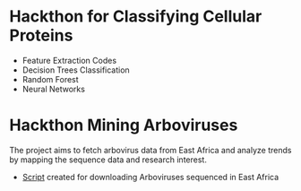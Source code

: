 # Hackthon for Classifying Cellular Proteins

- Feature Extraction Codes
- Decision Trees Classification
- Random Forest
- Neural Networks


# Hackthon Mining Arboviruses
The project aims to fetch arbovirus data from East Africa and analyze trends by mapping the sequence data and research interest.

- [Script](https://github.com/NOngeso/Hackthon_Mining_Arboviruses/blob/main/scripts/download_sequences.py) created for downloading Arboviruses sequenced in East Africa
